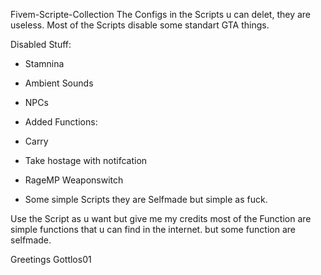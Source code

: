 Fivem-Scripte-Collection
The Configs in the Scripts u can delet, they are useless. Most of the Scripts disable some standart GTA things.

Disabled Stuff:

- Stamnina
- Ambient Sounds
- NPCs
- Added Functions:

- Carry
 - Take hostage with notifcation
- RageMP Weaponswitch
- Some simple Scripts they are Selfmade but simple as fuck.

Use the Script as u want but give me my credits most of the Function are simple functions that u can find in the internet. but some function are selfmade.

Greetings Gottlos01
